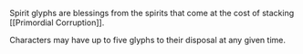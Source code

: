 Spirit glyphs are blessings from the spirits that come at the cost of stacking [[Primordial Corruption]].

Characters may have up to five glyphs to their disposal at any given time.